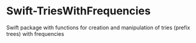 # Swift-TriesWithFrequencies
Swift package with functions for creation and manipulation of tries (prefix trees) with frequencies
